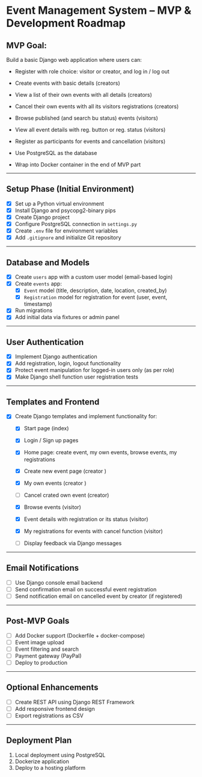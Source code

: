# Event Management System – MVP & Development Roadmap

## MVP Goal:
Build a basic Django web application where users can:
- Register with role choice: visitor or creator, and log in / log out

- Create events with basic details (creators)
- View a list of their own events with all details (creators)
- Cancel their own events with all its visitors registrations (creators)

- Browse published (and search bu status) events (visitors)
- View all event details with reg. button or reg. status (visitors)
- Register as participants for events and cancellation (visitors)

- Use PostgreSQL as the database
- Wrap into Docker container in the end of MVP part

---

## Setup Phase (Initial Environment)

- [x] Set up a Python virtual environment
- [x] Install Django and psycopg2-binary pips
- [x] Create Django project
- [x] Configure PostgreSQL connection in `settings.py`
- [x] Create `.env` file for environment variables
- [x] Add `.gitignore` and initialize Git repository

---

## Database and Models

- [x] Create `users` app with a custom user model (email-based login)
- [x] Create `events` app:
    - [x] `Event` model (title, description, date, location, created_by)
    - [x] `Registration` model for registration for event (user, event, timestamp)
- [x] Run migrations
- [x] Add initial data via fixtures or admin panel

---

## User Authentication

- [x] Implement Django authentication
- [x] Add registration, login, logout functionality
- [x] Protect event manipulation for logged-in users only (as per role)
- [x] Make Django shell function user registration tests 
 
---

## Templates and Frontend

- [x] Create Django templates and implement functionality for:
    - [x] Start page (index)
    - [x] Login / Sign up pages
    - [x] Home page: create event, my own events, browse events, my registrations

    - [x] Create new event page (creator )
    - [x] My own events (creator )
    - [ ] Cancel crated own event (creator)

    - [x] Browse events (visitor)
    - [x] Event details with registration or its status (visitor)
    - [x] My registrations for events with cancel function (visitor)
    
    - [ ] Display feedback via Django messages

---

## Email Notifications

- [ ] Use Django console email backend
- [ ] Send confirmation email on successful event registration 
- [ ] Send notification email on cancelled event by creator (if registered)

---

## Post-MVP Goals

- [ ] Add Docker support (Dockerfile + docker-compose)
- [ ] Event image upload
- [ ] Event filtering and search
- [ ] Payment gateway (PayPal)
- [ ] Deploy to production

---

## Optional Enhancements

- [ ] Create REST API using Django REST Framework
- [ ] Add responsive frontend design
- [ ] Export registrations as CSV

---

## Deployment Plan

1. Local deployment using PostgreSQL
2. Dockerize application
3. Deploy to a hosting platform

